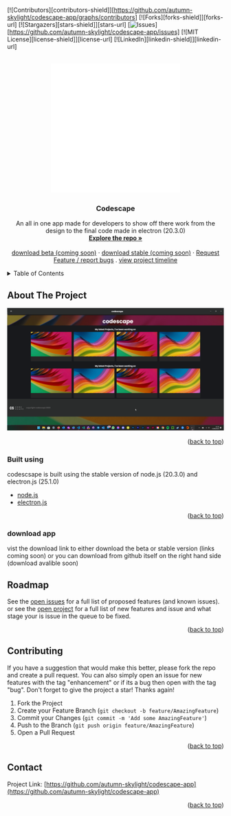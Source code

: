 
<a name="readme-top"></a>



<!-- PROJECT SHIELDS -->
<!--
*** I'm using markdown "reference style" links for readability.
*** Reference links are enclosed in brackets [ ] instead of parentheses ( ).
*** See the bottom of this document for the declaration of the reference variables
*** for contributors-url, forks-url, etc. This is an optional, concise syntax you may use.
*** https://www.markdownguide.org/basic-syntax/#reference-style-links
-->
[![Contributors][contributors-shield]][https://github.com/autumn-skylight/codescape-app/graphs/contributors]
[![Forks][forks-shield]][forks-url]
[![Stargazers][stars-shield]][stars-url]
[![Issues][issues-shield]][https://github.com/autumn-skylight/codescape-app/issues]
[![MIT License][license-shield]][license-url]
[![LinkedIn][linkedin-shield]][linkedin-url] 



<!-- PROJECT LOGO -->
<br />
<div align="center">
  <a href="https://github.com/autumn-skylight/codescape-app">
    <img src="/assets/images/codescape-logo.png" alt="Logo" width="300" height="300">
  </a>

  <h3 align="center">Codescape</h3>

  <p align="center">
    An all in one app made for developers to show off there work from the design to the final code made in electron (20.3.0)
    <br />
    <a href="https://github.com/autumn-skylight/codescape-app"><strong>Explore the repo »</strong></a>
    <br />
    <br />
    <a href="">download beta (coming soon)</a>
    ·
    <a href="">download stable (coming soon)</a>
    ·
    <a href="https://github.com/autumn-skylight/codescape-app/issues">Request Feature / report bugs</a>
    .
    <a href="https://github.com/users/autumn-skylight/projects/1">view project timeline</a>
  </p>
</div>



<!-- TABLE OF CONTENTS -->
<details>
  <summary>Table of Contents</summary>
  <ol>
    <li>
      <a href="#about-the-project">About The Project</a>
      <ul>
        <li><a href="#built-with">Built With</a></li>
      </ul>
    </li>
    <li>
      <!-- <a href="#getting-started">Getting Started</a> -->
      <ul>
        <li><a href="#download app">downlaod app</a></li>
      </ul>
    </li>
   <!-- <li><a href="#usage">Usage</a></li> -->
    <li><a href="#roadmap">Roadmap</a></li>
    <li><a href="#contributing">Contributing</a></li>
    <li><a href="#license">License</a></li>
    <li><a href="#contact">Contact</a></li>
  </ol>
</details>



<!-- ABOUT THE PROJECT -->
## About The Project
<img src="/assets/images/codescape.png" alt="preview" width="" height="">

<p align="right">(<a href="#readme-top">back to top</a>)</p>



### Built using

codescsape is built using the stable version of node.js (20.3.0) and electron.js (25.1.0)

* [node.js](https://nodejs.org/en)
* [electron.js](https://www.electronjs.org/)

<p align="right">(<a href="#readme-top">back to top</a>)</p>



<!-- GETTING STARTED 
## Getting Started

### download sorce code and required files. 

 
* npm
  ```sh
  ...
  ```
-->
### download app

vist the download link to either download the beta or stable version (links coming soon)
or you can download from github itself on the right hand side (download avalible soon)

<!-- USAGE EXAMPLES 
## Usage


<p align="right">(<a href="#readme-top">back to top</a>)</p>
-->


<!-- ROADMAP -->
## Roadmap

See the [open issues](https://github.com/autumn-skylight/codescape-app/issues) for a full list of proposed features (and known issues).
or see the [open project](https://github.com/users/autumn-skylight/projects/1) for a full list of new features and issue and what stage your is issue in the queue to be fixed. 

<p align="right">(<a href="#readme-top">back to top</a>)</p>



<!-- CONTRIBUTING -->
## Contributing

If you have a suggestion that would make this better, please fork the repo and create a pull request. You can also simply open an issue for new features with the tag "enhancement" or if its a bug then open with the tag "bug".
Don't forget to give the project a star! Thanks again!

1. Fork the Project
2. Create your Feature Branch (`git checkout -b feature/AmazingFeature`)
3. Commit your Changes (`git commit -m 'Add some AmazingFeature'`)
4. Push to the Branch (`git push origin feature/AmazingFeature`)
5. Open a Pull Request

<p align="right">(<a href="#readme-top">back to top</a>)</p>



<!-- LICENSE 
## License


<p align="right">(<a href="#readme-top">back to top</a>)</p>
-->


<!-- CONTACT -->
## Contact

Project Link: [https://github.com/autumn-skylight/codescape-app](https://github.com/autumn-skylight/codescape-app)

<p align="right">(<a href="#readme-top">back to top</a>)</p>


<!-- MARKDOWN LINKS & IMAGES -->
<!-- https://www.markdownguide.org/basic-syntax/#reference-style-links -->


[docker-url]: https://www.docker.com/
[issues-shield]: https://img.shields.io/github/issues/autumn-skylight/codescape-app?color=%2303ac1&style=for-the-badge
